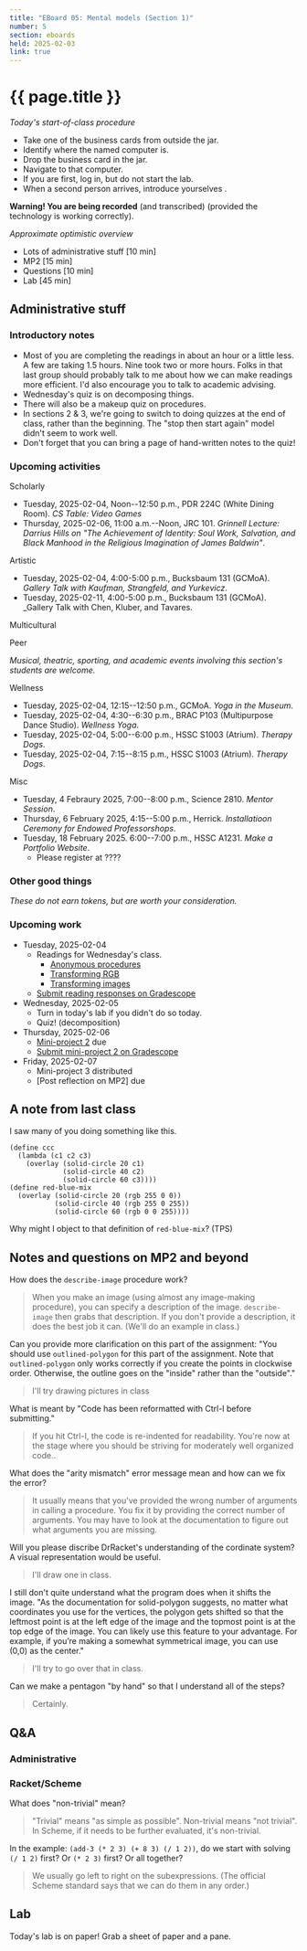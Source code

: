 ```yaml
---
title: "EBoard 05: Mental models (Section 1)"
number: 5
section: eboards
held: 2025-02-03
link: true
---
```

# {{ page.title }}

_Today's start-of-class procedure_

* Take one of the business cards from outside the jar.
* Identify where the named computer is.
* Drop the business card in the jar.
* Navigate to that computer.
* If you are first, log in, but do not start the lab.
* When a second person arrives, introduce yourselves .

**Warning! You are being recorded** (and transcribed) (provided the technology
is working correctly).

_Approximate optimistic overview_

* Lots of administrative stuff [10 min]
* MP2 [15 min]
* Questions [10 min]
* Lab [45 min]

Administrative stuff
--------------------

### Introductory notes

* Most of you are completing the readings in about an hour or a little
  less. A few are taking 1.5 hours. Nine took two or more hours. Folks in
  that last group should probably talk to me about how we can make readings
  more efficient. I'd also encourage you to talk to academic advising.
* Wednesday's quiz is on decomposing things.
* There will also be a makeup quiz on procedures.
* In sections 2 & 3, we're going to switch to doing quizzes at the end
  of class, rather than the beginning. The "stop then start again" model
  didn't seem to work well.
* Don't forget that you can bring a page of hand-written notes to the quiz!

### Upcoming activities

Scholarly

* Tuesday, 2025-02-04, Noon--12:50 p.m., PDR 224C (White Dining Room).
  _CS Table: Video Games_
* Thursday, 2025-02-06, 11:00 a.m.--Noon, JRC 101.
  _Grinnell Lecture: Darrius Hills on "The Achievement of Identity: Soul Work, Salvation, and Black Manhood in the Religious Imagination of James Baldwin"_.

Artistic

* Tuesday, 2025-02-04, 4:00-5:00 p.m., Bucksbaum 131 (GCMoA).
  _Gallery Talk with Kaufman, Strangfeld, and Yurkevicz_.
* Tuesday, 2025-02-11, 4:00-5:00 p.m., Bucksbaum 131 (GCMoA).
  _Gallery Talk with Chen, Kluber, and Tavares.

Multicultural

Peer

_Musical, theatric, sporting, and academic events involving this section's
students are welcome._

Wellness

* Tuesday, 2025-02-04, 12:15--12:50 p.m., GCMoA.
  _Yoga in the Museum_.
* Tuesday, 2025-02-04, 4:30--6:30 p.m., BRAC P103 (Multipurpose Dance Studio).
  _Wellness Yoga_.
* Tuesday, 2025-02-04, 5:00--6:00 p.m., HSSC S1003 (Atrium).
  _Therapy Dogs_.
* Tuesday, 2025-02-04, 7:15--8:15 p.m., HSSC S1003 (Atrium).
  _Therapy Dogs_.

Misc

* Tuesday, 4 Febraury 2025, 7:00--8:00 p.m., Science 2810.
  _Mentor Session_.
* Thursday, 6 February 2025, 4:15--5:00 p.m., Herrick.
  _Installatioon Ceremony for Endowed Professorshops_.
* Tuesday, 18 February 2025. 6:00--7:00 p.m., HSSC A1231.
  _Make a Portfolio Website_.
    * Please register at ????

### Other good things

_These do not earn tokens, but are worth your consideration._

### Upcoming work

* Tuesday, 2025-02-04
    * Readings for Wednesday's class.
        * [Anonymous procedures](../readings/anonymous-procedures)
        * [Transforming RGB](../readings/transforming-rgb)
        * [Transforming images](../readings/transforming-images)
    * [Submit reading responses on Gradescope](https://www.gradescope.com/courses/948769/assignments/5717112)
* Wednesday, 2025-02-05
    * Turn in today's lab if you didn't do so today.
    * Quiz! (decomposition)
* Thursday, 2025-02-06
    * [Mini-project 2](../mps/mp02) due
    * [Submit mini-project 2 on Gradescope](https://www.gradescope.com/courses/948769/assignments/5717086)
* Friday, 2025-02-07
    * Mini-project 3 distributed
    * [Post reflection on MP2] due

A note from last class
----------------------

I saw many of you doing something like this.

```
(define ccc
  (lambda (c1 c2 c3)
    (overlay (solid-circle 20 c1)
             (solid-circle 40 c2)
             (solid-circle 60 c3))))
(define red-blue-mix
  (overlay (solid-circle 20 (rgb 255 0 0))
           (solid-circle 40 (rgb 255 0 255))
           (solid-circle 60 (rgb 0 0 255))))
```

Why might I object to that definition of `red-blue-mix`? (TPS)

Notes and questions on MP2 and beyond
-------------------------------------

How does the `describe-image` procedure work?

> When you make an image (using almost any image-making procedure), you can specify a description of the image. `describe-image` then grabs that description. If you don't provide a description, it does the best job it can. (We'll do an example in class.)

Can you provide more clarification on this part of the assignment: "You should use `outlined-polygon` for this part of the assignment. Note that `outlined-polygon` only works correctly if you create the points in clockwise order. Otherwise, the outline goes on the "inside" rather than the "outside"."

> I'll try drawing pictures in class

What is meant by "Code has been reformatted with Ctrl-I before submitting."

> If you hit Ctrl-I, the code is re-indented for readability. You're now at the stage where you should be striving for moderately well organized code..

What does the "arity mismatch" error message mean and how can we fix the error?

> It usually means that you've provided the wrong number of arguments in calling a procedure. You fix it by providing the correct number of arguments. You may have to look at the documentation to figure out what arguments you are missing.

Will you please discribe DrRacket's understanding of the cordinate system? A visual representation would be useful.

> I'll draw one in class.

I still don't quite understand what the program does when it shifts the image. "As the documentation for solid-polygon suggests, no matter what coordinates you use for the vertices, the polygon gets shifted so that the leftmost point is at the left edge of the image and the topmost point is at the top edge of the image. You can likely use this feature to your advantage. For example, if you’re making a somewhat symmetrical image, you can use (0,0) as the center."

> I'll try to go over that in class.

Can we make a pentagon "by hand" so that I understand all of the steps?

> Certainly.

Q&A
---

### Administrative

### Racket/Scheme

What does "non-trivial" mean?

> "Trivial" means "as simple as possible". Non-trivial means "not trivial". 
  In Scheme, if it needs to be further evaluated, it's non-trivial.

In the example: `(add-3 (* 2 3) (+ 8 3) (/ 1 2))`, do we start with solving 
`(/ 1 2)` first? Or `(* 2 3)` first? Or all together?

> We usually go left to right on the subexpressions. 
  (The official Scheme standard says that we can do them in any order.)

## Lab

Today's lab is on paper! Grab a sheet of paper and a pane.
